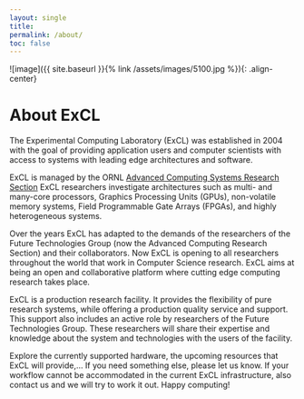 ```yaml
---
layout: single
title:
permalink: /about/
toc: false
---
```


![image]({{ site.baseurl }}{% link /assets/images/5100.jpg %}){: .align-center}

# About ExCL

The Experimental Computing Laboratory (ExCL) was established in 2004 with the goal of providing application users and computer scientists with access to systems with leading edge architectures and software.

ExCL is managed by the ORNL [Advanced Computing Systems Research Section](https://www.ornl.gov/section/advanced-computing-systems-research) ExCL researchers investigate architectures such as multi- and many-core processors, Graphics Processing Units (GPUs), non-volatile memory systems, Field Programmable Gate Arrays (FPGAs), and highly heterogeneous systems.

Over the years ExCL has adapted to the demands of the researchers of the Future Technologies Group (now the Advanced Computing Research Section) and their collaborators. Now ExCL is opening to all researchers throughout the world that work in Computer Science research. ExCL aims at being an open and collaborative platform where cutting edge computing research takes place.

ExCL is a production research facility. It provides the flexibility of pure research systems, while offering a production quality service and support. This support also includes an active role by researchers of the Future Technologies Group. These researchers will share their expertise and knowledge about the system and technologies with the users of the facility.

Explore the currently supported hardware, the upcoming resources that ExCL will provide,… If you need something else, please let us know. If your workflow cannot be accommodated in the current ExCL infrastructure, also contact us and we will try to work it out. Happy computing!
